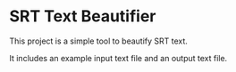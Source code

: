 # SRT Text Beautifier

This project is a simple tool to beautify SRT text.

It includes an example input text file and an output text file.
